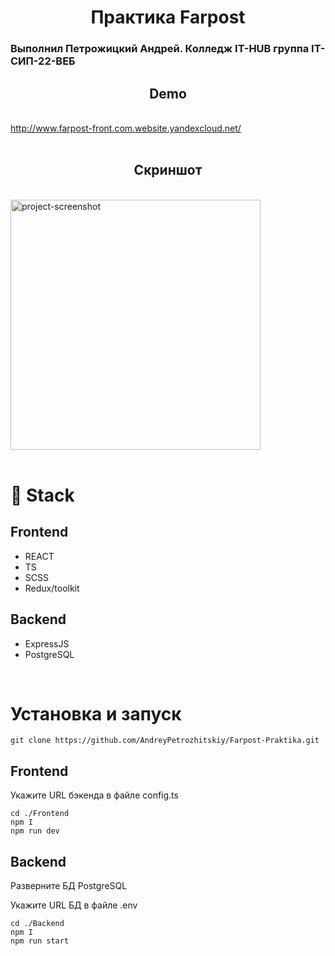 <h1 align="center" id="title">Практика Farpost </h1>
<h3 id="description">Выполнил Петрожицкий Андрей. Колледж IT-HUB группа IT-СИП-22-ВЕБ</h3>
<h2 align="center">Demo</h2>
<br/>
<a href="http://www.farpost-front.com.website.yandexcloud.net/">
  http://www.farpost-front.com.website.yandexcloud.net/</a>
<br/>
<br/>
<h2 align="center">Скриншот</h2>
<br/>
<img align="center" src="https://i.postimg.cc/qMvBy2JR/2024-03-29-14-43-01.png" alt="project-screenshot" width="400" height="400/">
<br/>
<br/>
<h1>🧐 Stack</h1>

<h2>Frontend</h2>
<ul>
<li>REACT</li>
<li>TS</li>
<li>SCSS</li>
<li>Redux/toolkit</li>
</ul>
<h2>Backend</h2>
<ul>
<li>ExpressJS</li>
<li>PostgreSQL</li>

</ul>
<br/>
<h1>Установка и запуск</h1>

`git clone https://github.com/AndreyPetrozhitskiy/Farpost-Praktika.git`



<h2>Frontend</h2>
<p>Укажите URL бэкенда в файле config.ts<p>



`cd ./Frontend`
<br/>
`npm I`
<br/>
`npm run dev`
<h2>Backend</h2>
<p>Разверните БД PostgreSQL<p>
<p>Укажите URL  БД в файле .env<p>



`cd ./Backend`
<br/>
`npm I`
<br/>
`npm run start`
